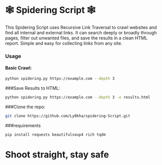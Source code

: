 # 🕸️ Spidering Script 🕸️
This Spidering Script uses Recursive Link Traversal to crawl websites and find all internal and external links. It can search deeply or broadly through pages, filter out unwanted files, and save the results in a clean HTML report. Simple and easy for collecting links from any site.
### Usage

#### Basic Crawl:
```bash
python spidering.py https://example.com --depth 3
```
###Save Results to HTML:
```bash
python spidering.py https://example.com --depth 3 -o results.html
```
###Clone the repo:
```bash
git clone https://github.com/Ly0kha/spidering-Script.git
```
###requirements
```bash
pip install requests beautifulsoup4 rich tqdm
```
# Shoot straight, stay safe
